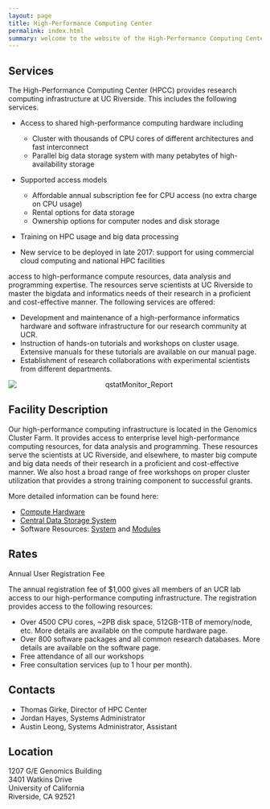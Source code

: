 ```yaml
---
layout: page
title: High-Performance Computing Center
permalink: index.html
summary: welcome to the website of the High-Performance Computing Center (HPCC) at UC Riverside. This site provides an overview of the HPC resources and services provided by our center. 
---
```


## Services

The High-Performance Computing Center (HPCC) provides research computing infrastructure at UC Riverside. This includes the following services.

* Access to shared high-performance computing hardware including 
    
    * Cluster with thousands of CPU cores of different architectures and fast interconnect
    * Parallel big data storage system with many petabytes of high-availability storage

* Supported access models
    
    * Affordable annual subscription fee for CPU access (no extra charge on CPU usage)
    * Rental options for data storage
    * Ownership options for computer nodes and disk storage

* Training on HPC usage and big data processing
* New service to be deployed in late 2017: support for using commercial cloud computing and national HPC facilities

access to high-performance compute resources, data analysis and programming expertise.
The resources serve scientists at UC Riverside to master the bigdata and informatics needs of their research in a proficient and cost-effective manner. 
The following services are offered:

  * Development and maintenance of a high-performance informatics hardware and software infrastructure for our research community at UCR.
  * Instruction of hands-on tutorials and workshops on cluster usage. Extensive manuals for these tutorials are available on our manual page.
  * Establishment of research collaborations with experimental scientists from different departments.

<div><img alt="qstatMonitor_Report" border="0" src="http://biocluster.bioinfo.ucr.edu/~tgirke/qstatMonitorWeb.png" style="display:block;margin-right:auto;margin-left:auto;text-align:center"></div>

## Facility Description

Our high-performance computing infrastructure is located in the Genomics Cluster Farm.
It provides access to enterprise level high-performance computing resources, for data analysis and programming.
These resources serve the scientists at UC Riverside, and elsewhere, to master big compute and big data needs of their research in a proficient and cost-effective manner.
We also host a broad range of free workshops on proper cluster utilization that provides a strong training component to successful grants.

More detailed information can be found here:

  * [Compute Hardware](hardware#head-nodes)
  * [Central Data Storage System](hardware#storage)
  * Software Resources: [System](software_system) and [Modules](software_modules)

## Rates

Annual User Registration Fee

The annual registration fee of $1,000 gives all members of an UCR lab access to our high-performance computing infrastructure.
The registration provides access to the following resources: 

  * Over 4500 CPU cores, ~2PB disk space, 512GB-1TB of memory/node, etc. More details are available on the compute hardware page.
  * Over 800 software packages and all common research databases. More details are available on the software page.
  * Free attendance of all our workshops
  * Free consultation services (up to 1 hour per month).

## Contacts

*   Thomas Girke, Director of HPC Center
*   Jordan Hayes, Systems Administrator
*   Austin Leong, Systems Administrator, Assistant

## Location

1207 G/E Genomics Building  
3401 Watkins Drive  
University of California  
Riverside, CA 92521  
